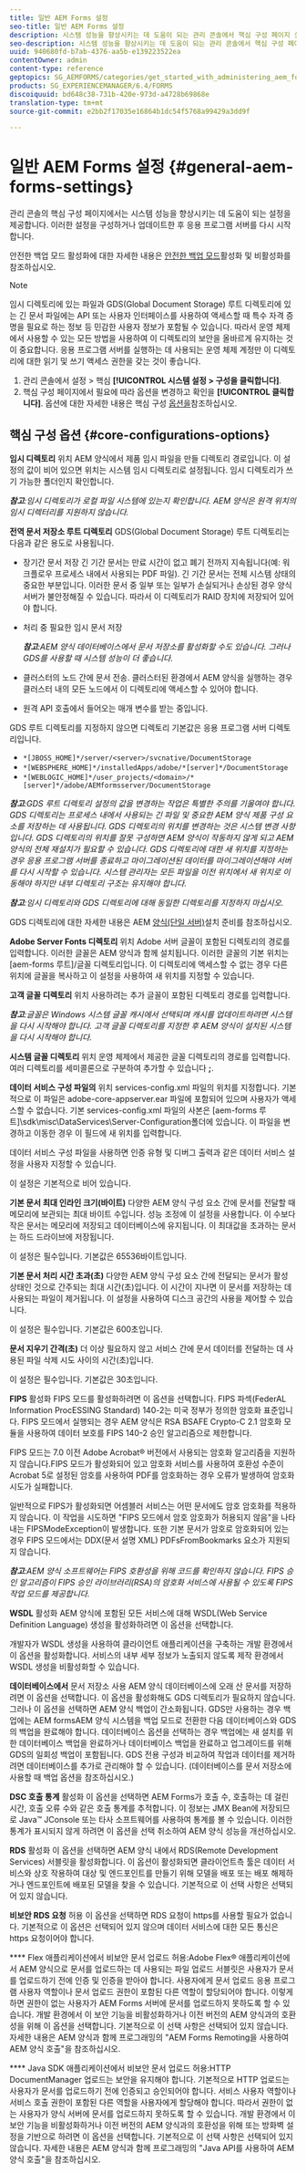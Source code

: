 ```yaml
---
title: 일반 AEM Forms 설정
seo-title: 일반 AEM Forms 설정
description: 시스템 성능을 향상시키는 데 도움이 되는 관리 콘솔에서 핵심 구성 페이지 설정을 구성하는 방법을 알아봅니다.
seo-description: 시스템 성능을 향상시키는 데 도움이 되는 관리 콘솔에서 핵심 구성 페이지 설정을 구성하는 방법을 알아봅니다.
uuid: 940680fd-b7ab-4376-aa5b-e139223522ea
contentOwner: admin
content-type: reference
geptopics: SG_AEMFORMS/categories/get_started_with_administering_aem_forms_on_jee
products: SG_EXPERIENCEMANAGER/6.4/FORMS
discoiquuid: bd648c38-731b-420e-973d-a4728b69868e
translation-type: tm+mt
source-git-commit: e2bb2f17035e16864b1dc54f5768a99429a3dd9f

---
```



# 일반 AEM Forms 설정 {#general-aem-forms-settings}

관리 콘솔의 핵심 구성 페이지에서는 시스템 성능을 향상시키는 데 도움이 되는 설정을 제공합니다. 이러한 설정을 구성하거나 업데이트한 후 응용 프로그램 서버를 다시 시작합니다.

안전한 백업 모드 활성화에 대한 자세한 내용은 [안전한 백업 모드](/help/forms/using/admin-help/enabling-disabling-safe-backup-mode.md#enabling-and-disabling-safe-backup-mode)활성화 및 비활성화를 참조하십시오.

>[!NOTE]
>
>임시 디렉토리에 있는 파일과 GDS(Global Document Storage) 루트 디렉토리에 있는 긴 문서 파일에는 API 또는 사용자 인터페이스를 사용하여 액세스할 때 특수 자격 증명을 필요로 하는 정보 등 민감한 사용자 정보가 포함될 수 있습니다. 따라서 운영 체제에서 사용할 수 있는 모든 방법을 사용하여 이 디렉토리의 보안을 올바르게 유지하는 것이 중요합니다. 응용 프로그램 서버를 실행하는 데 사용되는 운영 체제 계정만 이 디렉토리에 대한 읽기 및 쓰기 액세스 권한을 갖는 것이 좋습니다.

1. 관리 콘솔에서 설정 > 핵심 **[!UICONTROL 시스템 설정 > 구성을 클릭합니다]**.
1. 핵심 구성 페이지에서 필요에 따라 옵션을 변경하고 확인을 **[!UICONTROL 클릭합니다]**. 옵션에 대한 자세한 내용은 핵심 구성 [옵션을](configure-general-aem-forms-settings.md#core-configurations-options)참조하십시오.

## 핵심 구성 옵션 {#core-configurations-options}

**임시 디렉토리** 위치 AEM 양식에서 제품 임시 파일을 만들 디렉토리 경로입니다. 이 설정의 값이 비어 있으면 위치는 시스템 임시 디렉토리로 설정됩니다. 임시 디렉토리가 쓰기 가능한 폴더인지 확인합니다.

***참고&#x200B;**:임시 디렉토리가 로컬 파일 시스템에 있는지 확인합니다. AEM 양식은 원격 위치의 임시 디렉터리를 지원하지 않습니다.*

**전역 문서 저장소 루트 디렉토리** GDS(Global Document Storage) 루트 디렉토리는 다음과 같은 용도로 사용됩니다.

* 장기간 문서 저장 긴 기간 문서는 만료 시간이 없고 폐기 전까지 지속됩니다(예: 워크플로우 프로세스 내에서 사용되는 PDF 파일). 긴 기간 문서는 전체 시스템 상태의 중요한 부분입니다. 이러한 문서 중 일부 또는 일부가 손실되거나 손상된 경우 양식 서버가 불안정해질 수 있습니다. 따라서 이 디렉토리가 RAID 장치에 저장되어 있어야 합니다.
* 처리 중 필요한 임시 문서 저장

   ***참고&#x200B;**:AEM 양식 데이터베이스에서 문서 저장소를 활성화할 수도 있습니다. 그러나 GDS를 사용할 때 시스템 성능이 더 좋습니다.*

* 클러스터의 노드 간에 문서 전송. 클러스터된 환경에서 AEM 양식을 실행하는 경우 클러스터 내의 모든 노드에서 이 디렉토리에 액세스할 수 있어야 합니다.
* 원격 API 호출에서 들어오는 매개 변수를 받는 중입니다.

GDS 루트 디렉토리를 지정하지 않으면 디렉토리 기본값은 응용 프로그램 서버 디렉토리입니다.

* `*[JBOSS_HOME]*/server/<server>/svcnative/DocumentStorage`
* `*[WEBSPHERE_HOME]*/installedApps/adobe/*[server]*/DocumentStorage`
* `*[WEBLOGIC_HOME]*/user_projects/<domain>/*[server]*/adobe/AEMformsserver/DocumentStorage`

***참고&#x200B;**:GDS 루트 디렉토리 설정의 값을 변경하는 작업은 특별한 주의를 기울여야 합니다. GDS 디렉토리는 프로세스 내에서 사용되는 긴 파일 및 중요한 AEM 양식 제품 구성 요소를 저장하는 데 사용됩니다. GDS 디렉토리의 위치를 변경하는 것은 시스템 변경 사항입니다. GDS 디렉토리의 위치를 잘못 구성하면 AEM 양식이 작동하지 않게 되고 AEM 양식의 전체 재설치가 필요할 수 있습니다. GDS 디렉토리에 대한 새 위치를 지정하는 경우 응용 프로그램 서버를 종료하고 마이그레이션된 데이터를 마이그레이션해야 서버를 다시 시작할 수 있습니다. 시스템 관리자는 모든 파일을 이전 위치에서 새 위치로 이동해야 하지만 내부 디렉토리 구조는 유지해야 합니다.*

***참고&#x200B;**:임시 디렉토리와 GDS 디렉토리에 대해 동일한 디렉토리를 지정하지 마십시오.*

GDS 디렉토리에 대한 자세한 내용은 AEM [양식(단일 서버)](https://www.adobe.com/go/learn_aemforms_prepareInstallsingle_63)설치 준비를 참조하십시오.

**Adobe Server Fonts 디렉토리** 위치 Adobe 서버 글꼴이 포함된 디렉토리의 경로를 입력합니다. 이러한 글꼴은 AEM 양식과 함께 설치됩니다. 이러한 글꼴의 기본 위치는 [aem-forms 루트]/글꼴 디렉토리입니다. 이 디렉토리에 액세스할 수 없는 경우 다른 위치에 글꼴을 복사하고 이 설정을 사용하여 새 위치를 지정할 수 있습니다.

**고객 글꼴 디렉토리** 위치 사용하려는 추가 글꼴이 포함된 디렉토리 경로를 입력합니다.

***참고&#x200B;**:글꼴은 Windows 시스템 글꼴 캐시에서 선택되며 캐시를 업데이트하려면 시스템을 다시 시작해야 합니다. 고객 글꼴 디렉토리를 지정한 후 AEM 양식이 설치된 시스템을 다시 시작해야 합니다.*

**시스템 글꼴 디렉토리** 위치 운영 체제에서 제공한 글꼴 디렉토리의 경로를 입력합니다. 여러 디렉토리를 세미콜론으로 구분하여 추가할 수 있습니다 **;**.

**데이터 서비스 구성 파일의** 위치 services-config.xml 파일의 위치를 지정합니다. 기본적으로 이 파일은 adobe-core-appserver.ear 파일에 포함되어 있으며 사용자가 액세스할 수 없습니다. 기본 services-config.xml 파일의 사본은 [aem-forms 루트]\sdk\misc\DataServices\Server-Configuration폴더에 있습니다. 이 파일을 변경하고 이동한 경우 이 필드에 새 위치를 입력합니다.

데이터 서비스 구성 파일을 사용하면 인증 유형 및 디버그 출력과 같은 데이터 서비스 설정을 사용자 지정할 수 있습니다.

이 설정은 기본적으로 비어 있습니다.

**기본 문서 최대 인라인 크기(바이트)** 다양한 AEM 양식 구성 요소 간에 문서를 전달할 때 메모리에 보관되는 최대 바이트 수입니다. 성능 조정에 이 설정을 사용합니다. 이 수보다 작은 문서는 메모리에 저장되고 데이터베이스에 유지됩니다. 이 최대값을 초과하는 문서는 하드 드라이브에 저장됩니다.

이 설정은 필수입니다. 기본값은 65536바이트입니다.

**기본 문서 처리 시간 초과(초)** 다양한 AEM 양식 구성 요소 간에 전달되는 문서가 활성 상태인 것으로 간주되는 최대 시간(초)입니다. 이 시간이 지나면 이 문서를 저장하는 데 사용되는 파일이 제거됩니다. 이 설정을 사용하여 디스크 공간의 사용을 제어할 수 있습니다.

이 설정은 필수입니다. 기본값은 600초입니다.

**문서 지우기 간격(초)** 더 이상 필요하지 않고 서비스 간에 문서 데이터를 전달하는 데 사용된 파일 삭제 시도 사이의 시간(초)입니다.

이 설정은 필수입니다. 기본값은 30초입니다.

**FIPS** 활성화 FIPS 모드를 활성화하려면 이 옵션을 선택합니다. FIPS 파섹(FederAL Information ProcESSING Standard) 140-2는 미국 정부가 정의한 암호화 표준입니다. FIPS 모드에서 실행되는 경우 AEM 양식은 RSA BSAFE Crypto-C 2.1 암호화 모듈을 사용하여 데이터 보호를 FIPS 140-2 승인 알고리즘으로 제한합니다.

FIPS 모드는 7.0 이전 Adobe Acrobat® 버전에서 사용되는 암호화 알고리즘을 지원하지 않습니다.FIPS 모드가 활성화되어 있고 암호화 서비스를 사용하여 호환성 수준이 Acrobat 5로 설정된 암호를 사용하여 PDF를 암호화하는 경우 오류가 발생하여 암호화 시도가 실패합니다.

일반적으로 FIPS가 활성화되면 어셈블러 서비스는 어떤 문서에도 암호 암호화를 적용하지 않습니다. 이 작업을 시도하면 &quot;FIPS 모드에서 암호 암호화가 허용되지 않음&quot;을 나타내는 FIPSModeException이 발생합니다. 또한 기본 문서가 암호로 암호화되어 있는 경우 FIPS 모드에서는 DDX(문서 설명 XML) PDFsFromBookmarks 요소가 지원되지 않습니다.

***참고&#x200B;**:AEM 양식 소프트웨어는 FIPS 호환성을 위해 코드를 확인하지 않습니다. FIPS 승인 알고리즘이 FIPS 승인 라이브러리(RSA)의 암호화 서비스에 사용될 수 있도록 FIPS 작업 모드를 제공합니다.*

**WSDL** 활성화 AEM 양식에 포함된 모든 서비스에 대해 WSDL(Web Service Definition Language) 생성을 활성화하려면 이 옵션을 선택합니다.

개발자가 WSDL 생성을 사용하여 클라이언트 애플리케이션을 구축하는 개발 환경에서 이 옵션을 활성화합니다. 서비스의 내부 세부 정보가 노출되지 않도록 제작 환경에서 WSDL 생성을 비활성화할 수 있습니다.

**데이터베이스에서** 문서 저장소 사용 AEM 양식 데이터베이스에 오래 산 문서를 저장하려면 이 옵션을 선택합니다. 이 옵션을 활성화해도 GDS 디렉토리가 필요하지 않습니다. 그러나 이 옵션을 선택하면 AEM 양식 백업이 간소화됩니다. GDS만 사용하는 경우 백업에는 AEM formsAEM 양식 시스템을 백업 모드로 전환한 다음 데이터베이스와 GDS의 백업을 완료해야 합니다. 데이터베이스 옵션을 선택하는 경우 백업에는 새 설치를 위한 데이터베이스 백업을 완료하거나 데이터베이스 백업을 완료하고 업그레이드를 위해 GDS의 일회성 백업이 포함됩니다. GDS 전용 구성과 비교하여 작업과 데이터를 제거하려면 데이터베이스를 추가로 관리해야 할 수 있습니다. (데이터베이스를 문서 저장소에 사용할 때 백업 옵션을 참조하십시오.)

**DSC 호출 통계** 활성화 이 옵션을 선택하면 AEM Forms가 호출 수, 호출하는 데 걸린 시간, 호출 오류 수와 같은 호출 통계를 추적합니다. 이 정보는 JMX Bean에 저장되므로 Java™ JConsole 또는 타사 소프트웨어를 사용하여 통계를 볼 수 있습니다. 이러한 통계가 표시되지 않게 하려면 이 옵션을 선택 취소하여 AEM 양식 성능을 개선하십시오.

**RDS** 활성화 이 옵션을 선택하면 AEM 양식 내에서 RDS(Remote Development Services) 서블릿을 활성화합니다. 이 옵션이 활성화되면 클라이언트측 툴은 데이터 서비스와 상호 작용하여 대상 및 엔드포인트를 만들기 위해 모델을 배포 또는 배포 해제하거나 엔드포인트에 배포된 모델을 찾을 수 있습니다. 기본적으로 이 선택 사항은 선택되어 있지 않습니다.

**비보안 RDS 요청** 허용 이 옵션을 선택하면 RDS 요청이 https를 사용할 필요가 없습니다. 기본적으로 이 옵션은 선택되어 있지 않으며 데이터 서비스에 대한 모든 통신은 https 요청이어야 합니다.

**** Flex 애플리케이션에서 비보안 문서 업로드 허용:Adobe Flex® 애플리케이션에서 AEM 양식으로 문서를 업로드하는 데 사용되는 파일 업로드 서블릿은 사용자가 문서를 업로드하기 전에 인증 및 인증을 받아야 합니다. 사용자에게 문서 업로드 응용 프로그램 사용자 역할이나 문서 업로드 권한이 포함된 다른 역할이 할당되어야 합니다. 이렇게 하면 권한이 없는 사용자가 AEM Forms 서버에 문서를 업로드하지 못하도록 할 수 있습니다. 개발 환경에서 이 보안 기능을 비활성화하거나 이전 버전의 AEM 양식과의 호환성을 위해 이 옵션을 선택합니다. 기본적으로 이 선택 사항은 선택되어 있지 않습니다. 자세한 내용은 AEM 양식과 함께 프로그래밍의 &quot;AEM Forms Remoting을 사용하여 AEM 양식 호출&quot;을 참조하십시오.

**** Java SDK 애플리케이션에서 비보안 문서 업로드 허용:HTTP DocumentManager 업로드는 보안을 유지해야 합니다. 기본적으로 HTTP 업로드는 사용자가 문서를 업로드하기 전에 인증되고 승인되어야 합니다. 서비스 사용자 역할이나 서비스 호출 권한이 포함된 다른 역할을 사용자에게 할당해야 합니다. 따라서 권한이 없는 사용자가 양식 서버에 문서를 업로드하지 못하도록 할 수 있습니다. 개발 환경에서 이 보안 기능을 비활성화하거나 이전 버전의 AEM 양식과의 호환성을 위해 또는 방화벽 설정을 기반으로 하려면 이 옵션을 선택합니다. 기본적으로 이 선택 사항은 선택되어 있지 않습니다. 자세한 내용은 AEM 양식과 함께 프로그래밍의 &quot;Java API를 사용하여 AEM 양식 호출&quot;을 참조하십시오.
